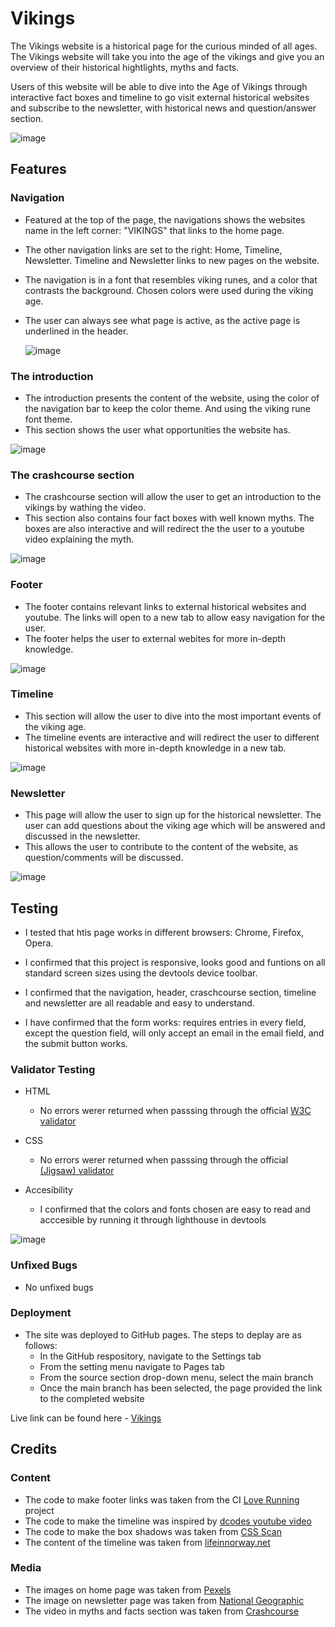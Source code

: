 # Vikings

The Vikings website is a historical page for the curious minded of all ages. The Vikings website will take you into the age of the vikings and give you an overview of their historical hightlights, myths and facts.

Users of this website will be able to dive into the Age of Vikings through interactive fact boxes and timeline to go visit external historical websites and subscribe to the newsletter, with historical news and question/answer section.

![image](https://user-images.githubusercontent.com/43667190/147753265-ddfa8da9-940a-452e-8c3b-b75c97f9f1cd.png)

## Features

### Navigation
- Featured at the top of the page, the navigations shows the websites name in the left corner: "VIKINGS" that links to the home page. 
- The other navigation links are set to the right: Home, Timeline, Newsletter. Timeline and Newsletter links to new pages on the website. 
- The navigation is in a font that resembles viking runes, and a color that contrasts the background. Chosen colors were used during the viking age. 
- The user can always see what page is active, as the active page is underlined in the header. 
  
  ![image](https://user-images.githubusercontent.com/43667190/147686872-9a808c85-f601-4a36-8e7b-2c7c9d9e766e.png)
  
### The introduction
  
- The introduction presents the content of the website, using the color of the navigation bar to keep the color theme. And using the viking rune font theme. 
- This section shows the user what opportunities the website has.
  
![image](https://user-images.githubusercontent.com/43667190/147752965-b34b08d5-46f8-4d06-881d-0400a74ac8aa.png)


### The crashcourse section
  
- The crashcourse section will allow the user to get an introduction to the vikings by wathing the video. 
- This section also contains four fact boxes with well known myths. The boxes are also interactive and will redirect the the user to a youtube video explaining the myth. 
  
  
![image](https://user-images.githubusercontent.com/43667190/147753031-7dedc58c-d3a1-48cb-97e7-7827c9147dfd.png)

### Footer

- The footer contains relevant links to external historical websites and youtube. The links will open to a new tab to allow easy navigation for the user.
- The footer helps the user to external webites for more in-depth knowledge.
  
![image](https://user-images.githubusercontent.com/43667190/147687083-49eac8f1-a5b5-4a4c-ab6f-8e7209103566.png)
  
### Timeline
  
- This section will allow the user to dive into the most important events of the viking age. 
- The timeline events are interactive and will redirect the user to different historical websites with more in-depth knowledge in a new tab.
  
![image](https://user-images.githubusercontent.com/43667190/147687002-3c7a2a8f-1351-401f-938c-7ee0e69e816d.png)

  
### Newsletter

- This page will allow the user to sign up for the historical newsletter. The user can add questions about the viking age which will be answered and discussed in the newsletter.
- This allows the user to contribute to the content of the website, as question/comments will be discussed.   
 
![image](https://user-images.githubusercontent.com/43667190/147753128-7787f456-72ac-4368-a212-28f02ddef844.png)
  
## Testing
- I tested that htis page works in different browsers: Chrome, Firefox, Opera.
  
- I confirmed that this project is responsive, looks good and funtions on all standard screen sizes using the devtools device toolbar.
  
- I confirmed that the navigation, header, craschcourse section, timeline and newsletter are all readable and easy to understand. 
  
- I have confirmed that the form works: requires entries in every field, except the question field, will only accept an email in the email field, and the submit button works. 

### Validator Testing

- HTML
  - No errors werer returned when passsing through the official [W3C validator](https://validator.w3.org/nu/?doc=https%3A%2F%2Fsimonmortensen23.github.io%2Fproject1%2F)

- CSS
  - No errors werer returned when passsing through the official [(Jigsaw) validator](https://jigsaw.w3.org/css-validator/validator?uri=https%3A%2F%2Fsimonmortensen23.github.io%2Fproject1%2F&profile=css3svg&usermedium=all&warning=1&vextwarning=&lang=en)

- Accesibility 
  - I confirmed that the colors and fonts chosen are easy to read and acccesible by running it through lighthouse in devtools  

![image](https://user-images.githubusercontent.com/43667190/147755886-4f28b500-d833-48ef-92f4-58866d8e2873.png)


### Unfixed Bugs

- No unfixed bugs

### Deployment
- The site was deployed to GitHub pages. The steps to deplay are as follows:
  - In the GitHub respository, navigate to the Settings tab
  - From the setting menu navigate to Pages tab
  - From the source section drop-down menu, select the main branch
  - Once the main branch has been selected, the page provided the link to the completed website

Live link can be found here - [Vikings](https://simonmortensen23.github.io/project1/)  

## Credits

### Content

- The code to make footer links was taken from the CI [Love Running](https://github.com/simonmortensen23/love-running) project
- The code to make the timeline was inspired by [dcodes youtube video](https://www.youtube.com/watch?v=AIDiMA_C3sg&ab_channel=dcode)
- The code to make the box shadows was taken from [CSS Scan](https://getcssscan.com/css-box-shadow-examples)
- The content of the timeline was taken from [lifeinnorway.net](https://www.lifeinnorway.net/viking-timeline/)
  
### Media

- The images on home page was taken from [Pexels](https://www.pexels.com/da-dk/sog/viking/)
- The image on newsletter page was taken from [National Geographic](https://www.nationalgeographic.com/interactive-assets/nggraphics/vikingsettlements-graphic/build-2017-03-27_16-28-31/assets/img/graphic-desktop.png) 
- The video in myths and facts section was taken from [Crashcourse](https://www.youtube.com/watch?v=Wc5zUK2MKNY&t=137s&ab_channel=CrashCourse)
  
  
  
  

